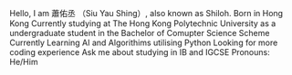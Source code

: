 Hello, I am 蕭佑丞 （Siu Yau Shing）, also known as Shiloh. Born in Hong Kong
Currently studying at The Hong Kong Polytechnic University as a undergraduate student in the Bachelor of Comupter Science Scheme
Currently Learning AI and Algorithims utilising Python
Looking for more coding experience
Ask me about studying in IB and IGCSE
Pronouns: He/Him
